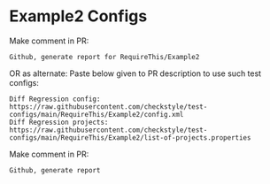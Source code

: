 # Example2 Configs
Make comment in PR:
```
Github, generate report for RequireThis/Example2
```
OR as alternate:
Paste below given to PR description to use such test configs:
```
Diff Regression config: https://raw.githubusercontent.com/checkstyle/test-configs/main/RequireThis/Example2/config.xml
Diff Regression projects: https://raw.githubusercontent.com/checkstyle/test-configs/main/RequireThis/Example2/list-of-projects.properties
```
Make comment in PR:
```
Github, generate report
```
